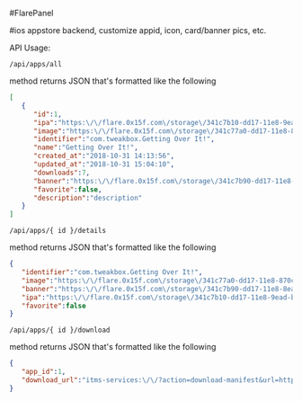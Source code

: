 #FlarePanel

#ios appstore backend, customize appid, icon, card/banner pics, etc.

API Usage:

`/api/apps/all`

method returns JSON that's formatted like the following
```json
[
   {
      "id":1,
      "ipa":"https:\/\/flare.0x15f.com\/storage\/341c7b10-dd17-11e8-9ead-bdc602386162",
      "image":"https:\/\/flare.0x15f.com\/storage\/341c77a0-dd17-11e8-870c-0d087257bda0",
      "identifier":"com.tweakbox.Getting Over It!",
      "name":"Getting Over It!",
      "created_at":"2018-10-31 14:13:56",
      "updated_at":"2018-10-31 15:04:10",
      "downloads":7,
      "banner":"https:\/\/flare.0x15f.com\/storage\/341c7b90-dd17-11e8-8ea5-d5d1556c8da5",
      "favorite":false,
      "description":"description"
   }
]
```

`/api/apps/{ id }/details`

method returns JSON that's formatted like the following
```json
{
   "identifier":"com.tweakbox.Getting Over It!",
   "image":"https:\/\/flare.0x15f.com\/storage\/341c77a0-dd17-11e8-870c-0d087257bda0",
   "banner":"https:\/\/flare.0x15f.com\/storage\/341c7b90-dd17-11e8-8ea5-d5d1556c8da5",
   "ipa":"https:\/\/flare.0x15f.com\/storage\/341c7b10-dd17-11e8-9ead-bdc602386162",
   "favorite":false
}
```

`/api/apps/{ id }/download`

method returns JSON that's formatted like the following
```json
{
   "app_id":1,
   "download_url":"itms-services:\/\/?action=download-manifest&url=https:\/\/flare.0x15f.com\/apps\/1\/plist"
}
```
